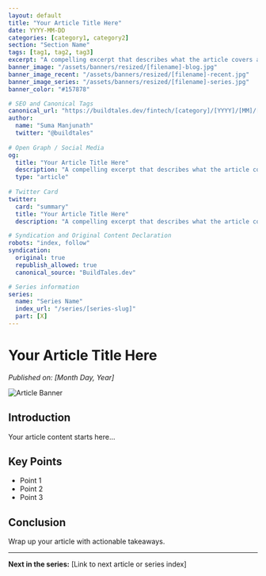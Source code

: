 ```yaml
---
layout: default
title: "Your Article Title Here"
date: YYYY-MM-DD
categories: [category1, category2]
section: "Section Name"
tags: [tag1, tag2, tag3]
excerpt: "A compelling excerpt that describes what the article covers and why readers should care."
banner_image: "/assets/banners/resized/[filename]-blog.jpg"
banner_image_recent: "/assets/banners/resized/[filename]-recent.jpg"
banner_image_series: "/assets/banners/resized/[filename]-series.jpg"
banner_color: "#157878"

# SEO and Canonical Tags
canonical_url: "https://buildtales.dev/fintech/[category]/[YYYY]/[MM]/[DD]/[slug].html"
author:
  name: "Suma Manjunath"
  twitter: "@buildtales"
  
# Open Graph / Social Media
og:
  title: "Your Article Title Here"
  description: "A compelling excerpt that describes what the article covers and why readers should care."
  type: "article"
  
# Twitter Card
twitter:
  card: "summary"
  title: "Your Article Title Here"
  description: "A compelling excerpt that describes what the article covers and why readers should care."

# Syndication and Original Content Declaration
robots: "index, follow"
syndication:
  original: true
  republish_allowed: true
  canonical_source: "BuildTales.dev"

# Series information
series:
  name: "Series Name"
  index_url: "/series/[series-slug]"
  part: [X]
---
```


# Your Article Title Here

*Published on: [Month Day, Year]*

![Article Banner](/assets/banners/resized/[filename]-blog.jpg)

## Introduction

Your article content starts here...

## Key Points

- Point 1
- Point 2
- Point 3

## Conclusion

Wrap up your article with actionable takeaways.

---

**Next in the series:** [Link to next article or series index]
